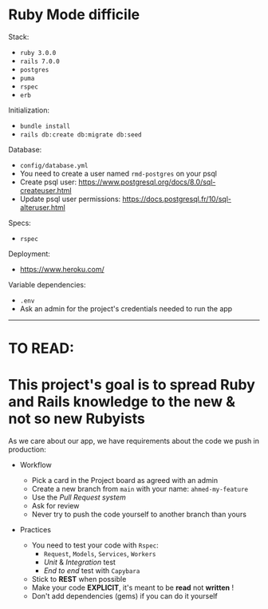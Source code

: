 # Ruby Mode difficile

Stack:  
- `ruby 3.0.0`
- `rails 7.0.0`
- `postgres`
- `puma`
- `rspec`
- `erb`

Initialization:  
- `bundle install`
- `rails db:create db:migrate db:seed`

Database:
- `config/database.yml`
- You need to create a user named `rmd-postgres` on your psql
- Create psql user: https://www.postgresql.org/docs/8.0/sql-createuser.html
- Update psql user permissions: https://docs.postgresql.fr/10/sql-alteruser.html

Specs:  
- `rspec`

Deployment:  
- https://www.heroku.com/


Variable dependencies:  
- `.env`
- Ask an admin for the project's credentials needed to run the app


---------


# __TO READ:__


# This project's goal is to spread Ruby and Rails knowledge to the new & not so new Rubyists

As we care about our app, we have requirements about the code we push in production:

- Workflow
  - Pick a card in the Project board as agreed with an admin
  - Create a new branch from `main` with your name: `ahmed-my-feature`
  - Use the _Pull Request system_
  - Ask for review
  - Never try to push the code yourself to another branch than yours

- Practices
  - You need to test your code with `Rspec`: 
    - `Request`, `Models`, `Services`, `Workers`
    - _Unit_ & _Integration_ test
    - _End to end_ test with `Capybara`
  - Stick to **REST** when possible
  - Make your code **EXPLICIT**, it's meant to be **read** not **written** !
  - Don't add dependencies (gems) if you can do it yourself
